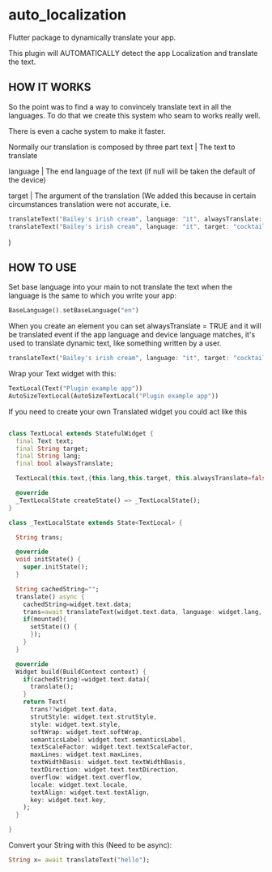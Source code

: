 # auto_localization

Flutter package to dynamically translate your app.

This plugin will AUTOMATICALLY detect the app Localization and translate the text.


## HOW IT WORKS

So the point was to find a way to convincely translate text in all the languages.
To do that we create this system who seam to works really well.

There is even a cache system to make it faster.


Normally our translation is composed by three part
text | The text to translate

language | The end language of the text (if null will be taken the default of the device)

target | The argument of the translation (We added this because in certain circumstances translation were not accurate, 
i.e. 
```dart
translateText("Bailey's irish cream", language: "it", alwaysTranslate: true) //--> Result in "La crema irlandese di Bailey" which is wrong
translateText("Bailey's irish cream", language: "it", target: "cocktail", alwaysTranslate: true) //--> Result in "Bailey's irish cream" which is correct
```
)


## HOW TO USE

Set base language into your main to not translate the text when the language is the same to which you write your app:
```dart
BaseLanguage().setBaseLanguage("en")
```

When you create an element you can set alwaysTranslate = TRUE and it will be translated event if the app language and device language matches, it's used to translate dynamic text, like something written by a user.
```dart
translateText("Bailey's irish cream", language: "it", target: "cocktail", alwaysTranslate: true)
```




Wrap your Text widget with this:
```dart
TextLocal(Text("Plugin example app"))
AutoSizeTextLocal(AutoSizeTextLocal("Plugin example app"))
```


If you need to create your own Translated widget you could act like this
```dart

class TextLocal extends StatefulWidget {
  final Text text;
  final String target;
  final String lang;
  final bool alwaysTranslate;

  TextLocal(this.text,{this.lang,this.target, this.alwaysTranslate=false});

  @override
  _TextLocalState createState() => _TextLocalState();
}

class _TextLocalState extends State<TextLocal> {

  String trans;

  @override
  void initState() {
    super.initState();
  }

  String cachedString="";
  translate() async {
    cachedString=widget.text.data;
    trans=await translateText(widget.text.data, language: widget.lang, target: widget.target, alwaysTranslate: widget.alwaysTranslate);
    if(mounted){
      setState(() {
      });
    }
  }

  @override
  Widget build(BuildContext context) {
    if(cachedString!=widget.text.data){
      translate();
    }
    return Text(
      trans??widget.text.data,
      strutStyle: widget.text.strutStyle,
      style: widget.text.style,
      softWrap: widget.text.softWrap,
      semanticsLabel: widget.text.semanticsLabel,
      textScaleFactor: widget.text.textScaleFactor,
      maxLines: widget.text.maxLines,
      textWidthBasis: widget.text.textWidthBasis,
      textDirection: widget.text.textDirection,
      overflow: widget.text.overflow,
      locale: widget.text.locale,
      textAlign: widget.text.textAlign,
      key: widget.text.key,
    );
  }

}
```

Convert your String with this (Need to be async):
```dart
String x= await translateText("hello");
```